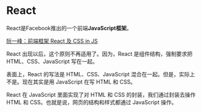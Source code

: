 # React

React是Facebook推出的一个前端**JavaScript框架**。


[阮一峰：前端框架 React 及 CSS in JS](https://www.techug.com/post/react-and-css-in-js.html)


React 出现以后，这个原则不再适用了。因为，React 是组件结构，强制要求把 HTML、CSS、JavaScript 写在一起。

表面上，React 的写法是 HTML、CSS、JavaScript 混合在一起。但是，实际上不是。现在其实是用 JavaScript 在写 HTML 和 CSS。

React 在 JavaScript 里面实现了对 HTML 和 CSS 的封装，我们通过封装去操作 HTML 和 CSS。也就是说，网页的结构和样式都通过 JavaScript 操作。